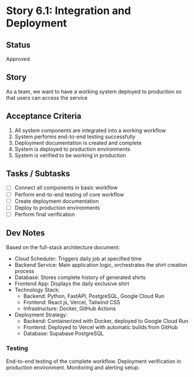 # Story 6.1: Integration and Deployment

## Status
Approved

## Story
As a team, we want to have a working system deployed to production so that users can access the service

## Acceptance Criteria
1. All system components are integrated into a working workflow
2. System performs end-to-end testing successfully
3. Deployment documentation is created and complete
4. System is deployed to production environments
5. System is verified to be working in production

## Tasks / Subtasks
- [ ] Connect all components in basic workflow
- [ ] Perform end-to-end testing of core workflow
- [ ] Create deployment documentation
- [ ] Deploy to production environments
- [ ] Perform final verification

## Dev Notes
Based on the full-stack architecture document:
- Cloud Scheduler: Triggers daily job at specified time
- Backend Service: Main application logic, orchestrates the shirt creation process
- Database: Stores complete history of generated shirts
- Frontend App: Displays the daily exclusive shirt
- Technology Stack:
  - Backend: Python, FastAPI, PostgreSQL, Google Cloud Run
  - Frontend: React.js, Vercel, Tailwind CSS
  - Infrastructure: Docker, GitHub Actions
- Deployment Strategy:
  - Backend: Containerized with Docker, deployed to Google Cloud Run
  - Frontend: Deployed to Vercel with automatic builds from GitHub
  - Database: Supabase PostgreSQL

### Testing
End-to-end testing of the complete workflow.
Deployment verification in production environment.
Monitoring and alerting setup.